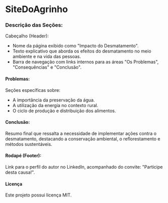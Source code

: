# SiteDoAgrinho
### Descrição das Seções:

Cabeçalho (Header):  
* Nome da página exibido como "Impacto do Desmatamento".  
* Texto explicativo que aborda os efeitos do desmatamento no meio ambiente e na vida das pessoas.  
* Barra de navegação com links internos para as áreas "Os Problemas", "Consequências" e "Conclusão".

#### Problemas:

Seções específicas sobre:  
* A importância da preservação da água.  
* A utilização da energia no contexto rural.  
* O ciclo de produção e distribuição dos alimentos.

#### Conclusão:

Resumo final que ressalta a necessidade de implementar ações contra o desmatamento, destacando a conservação ambiental, o reflorestamento e métodos sustentáveis.

#### Rodapé (Footer):

Link para o perfil do autor no LinkedIn, acompanhado do convite: "Participe desta causa!".

#### Licença  
Este projeto possui licença MIT.

